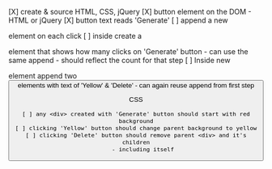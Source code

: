 [X] create & source HTML, CSS, jQuery
[X] button element on the DOM
    - HTML or jQuery
    [X] button text reads 'Generate'
    [ ] append a new <div> element on each click
        [ ] inside create a <p> element that shows how many clicks on 'Generate' button
            - can use the same append
            - should reflect the count for that step
    [ ] Inside new <div> element append two <button> elements with text of 'Yellow' & 'Delete'
        - can again reuse append from first step
    
   CSS

    [ ] any <div> created with 'Generate' button should start with red background
    [ ] clicking 'Yellow' button should change parent background to yellow
    [ ] clicking 'Delete' button should remove parent <div> and it's children
        - including itself
    